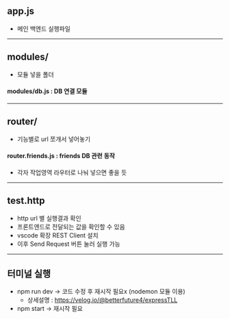 ## app.js
- 메인 백엔드 실행파일
---

## modules/
- 모듈 넣을 폴더
#### modules/db.js : DB 연결 모듈

---

## router/ 
- 기능별로 url 쪼개서 넣어놓기
#### router.friends.js : friends DB 관련 동작
- 각자 작업영역 라우터로 나눠 넣으면 좋을 듯

---

## test.http
- http url 별 실행결과 확인
- 프론트엔드로 전달되는 값을 확인할 수 있음
- vscode 확장 REST Client 설치
- 이후 Send Request 버튼 눌러 실행 가능

---

## 터미널 실행
- npm run dev -> 코드 수정 후 재시작 필요x (nodemon 모듈 이용)
  - 상세설명 : https://velog.io/@betterfuture4/expressTLL
- npm start -> 재시작 필요